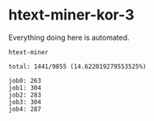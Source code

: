 # htext-miner-kor-3

Everything doing here is automated.

```
htext-miner

total: 1441/9855 (14.622019279553525%)

job0: 263
job1: 304
job2: 283
job3: 304
job4: 287
```